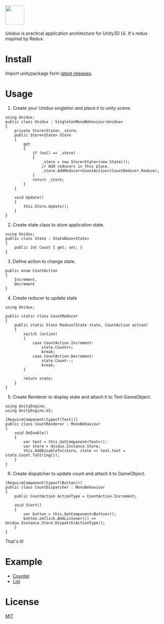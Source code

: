 # <a href="https://github.com/mattak/Unidux"><img src="https://raw.githubusercontent.com/mattak/Unidux/master/art/unidux-logo-horizontal.png" height="60"></a>

Unidux is practical application architecture for Unity3D UI.
It's redux inspired by Redux.

# Install

Import unitypackage form [latest releases](https://github.com/mattak/Unidux/releases).

# Usage

1. Create your Unidux singleton and place it to unity scene.

```
using Unidux;
public class Unidux : SingletonMonoBehaviour<Unidux>
{
    private Store<State> _store;
    public Store<State> Store
    {
        get
        {
            if (null == _store)
            {
                _store = new Store<State>(new State());
                // Add reducers in this place.
                _store.AddReducer<CountAction>(CountReducer.Reduce);
            }
            return _store;
        }
    }

    void Update()
    {
        this.Store.Update();
    }
}
```

2. Create state class to store application state.

```
using Unidux;
public class State : StateBase<State>
{
    public int Count { get; set; }
}
```

3. Define action to change state.

```
public enum CountAction
{
    Increment,
    Decrement
}
```

4. Create reducer to update state

```
using Unidux;

public static class CountReducer
{
    public static State Reduce(State state, CountAction action)
    {
        switch (action)
        {
            case CountAction.Increment:
                state.Count++;
                break;
            case CountAction.Decrement:
                state.Count--;
                break;
        }

        return state;
    }
}
```

5. Create Renderer to display state and attach it to Text GameObject.

```
using UnityEngine;
using UnityEngine.UI;

[RequireComponent(typeof(Text))]
public class CountRenderer : MonoBehaviour
{
    void OnEnable()
    {
        var text = this.GetComponent<Text>();
        var store = Unidux.Instance.Store;
        this.AddDisableTo(store, state => text.text = state.Count.ToString());
    }
}
```

6. Create dispatcher to update count and attach it to GameObject.

```
[RequireComponent(typeof(Button))]
public class CountDispatcher : MonoBehaviour
{
    public CountAction ActionType = CountAction.Increment;

    void Start()
    {
        var button = this.GetComponent<Button>();
        button.onClick.AddListener(() => Unidux.Instance.Store.Dispatch(ActionType));
    }
}
```

That's it!


# Example

- [Counter](Assets/UniduxExample/Counter)
- [List](Assets/UniduxExample/List)

# License

[MIT](./LICENSE.md)
